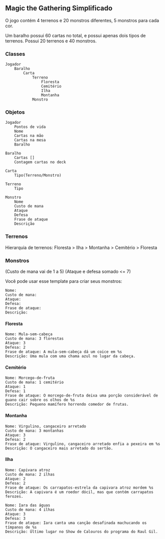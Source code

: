 ## Magic the Gathering Simplificado

O jogo contém 4 terrenos e 20 monstros diferentes, 5 monstros para cada cor.

Um baralho possui 60 cartas no total, e possui apenas dois tipos de terrenos. Possui 20 terrenos e 40 monstros.

### Classes

    Jogador
        Baralho
            Carta
                Terreno
                    Floresta
                    Cemitério
                    Ilha
                    Montanha
                Monstro

### Objetos

    Jogador
        Pontos de vida
        Nome
        Cartas na mão
        Cartas na mesa
        Baralho

    Baralho
        Cartas []
        Contagem cartas no deck

    Carta
        Tipo(Terreno/Monstro)

    Terreno
        Tipo

    Monstro
        Nome
        Custo de mana
        Ataque
        Defesa
        Frase de ataque
        Descrição


### Terrenos

Hierarquia de terrenos:
Floresta > Ilha > Montanha > Cemitério > Floresta

### Monstros

(Custo de mana vai de 1 a 5)
(Ataque e defesa somado <= 7)

Você pode usar esse template para criar seus monstros:

```
Nome:
Custo de mana:
Ataque:
Defesa:
Frase de ataque:
Descrição:
```

#### Floresta
```
Nome: Mula-sem-cabeça
Custo de mana: 3 florestas
Ataque: 3
Defesa: 2
Frase de ataque: A mula-sem-cabeça dá um coice em %s
Descrição: Uma mula com uma chama azul no lugar da cabeça.
```
#### Cemitério
```
Nome: Morcego-de-fruta
Custo de mana: 1 cemitério
Ataque: 1
Defesa: 1
Frase de ataque: O morcego-de-fruta deixa uma porção considerável de guano cair sobre os olhos de %s
Descrição: Pequeno mamífero horrendo comedor de frutas.
```
#### Montanha
```
Nome: Virgulino, cangaceiro arretado
Custo de mana: 3 montanhas
Ataque: 3
Defesa: 2
Frase de ataque: Virgulino, cangaceiro arretado enfia a pexeira em %s
Descrição: O cangaceiro mais arretado do sertão.
```
#### Ilha
```
Nome: Capivara atroz
Custo de mana: 2 ilhas
Ataque: 2
Defesa: 2
Frase de ataque: Os carrapatos-estrela da capivara atroz mordem %s
Descrição: A capivara é um roedor dócil, mas que contém carrapatos ferozes.
```
```
Nome: Iara das águas
Custo de mana: 4 ilhas
Ataque: 3
Defesa: 3
Frase de ataque: Iara canta uma canção desafinada machucando os tímpanos de %s
Descrição: Último lugar no Show de Calouros do programa do Raul Gil.
```
